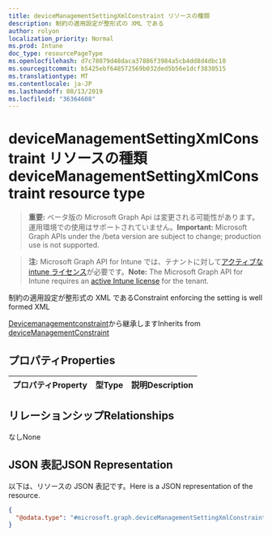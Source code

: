 ```yaml
---
title: deviceManagementSettingXmlConstraint リソースの種類
description: 制約の適用設定が整形式の XML である
author: rolyon
localization_priority: Normal
ms.prod: Intune
doc_type: resourcePageType
ms.openlocfilehash: d7c78079d48daca37886f3984a5cb4dd8d4dbc10
ms.sourcegitcommit: b5425ebf648572569b032ded5b56e1dcf3830515
ms.translationtype: MT
ms.contentlocale: ja-JP
ms.lasthandoff: 08/13/2019
ms.locfileid: "36364608"
---
```

# <a name="devicemanagementsettingxmlconstraint-resource-type"></a><span data-ttu-id="7cd8b-103">deviceManagementSettingXmlConstraint リソースの種類</span><span class="sxs-lookup"><span data-stu-id="7cd8b-103">deviceManagementSettingXmlConstraint resource type</span></span>

> <span data-ttu-id="7cd8b-104">**重要:** ベータ版の Microsoft Graph Api は変更される可能性があります。運用環境での使用はサポートされていません。</span><span class="sxs-lookup"><span data-stu-id="7cd8b-104">**Important:** Microsoft Graph APIs under the /beta version are subject to change; production use is not supported.</span></span>

> <span data-ttu-id="7cd8b-105">**注:** Microsoft Graph API for Intune では、テナントに対して[アクティブな intune ライセンス](https://go.microsoft.com/fwlink/?linkid=839381)が必要です。</span><span class="sxs-lookup"><span data-stu-id="7cd8b-105">**Note:** The Microsoft Graph API for Intune requires an [active Intune license](https://go.microsoft.com/fwlink/?linkid=839381) for the tenant.</span></span>

<span data-ttu-id="7cd8b-106">制約の適用設定が整形式の XML である</span><span class="sxs-lookup"><span data-stu-id="7cd8b-106">Constraint enforcing the setting is well formed XML</span></span>


<span data-ttu-id="7cd8b-107">[Devicemanagementconstraint](../resources/intune-deviceintent-devicemanagementconstraint.md)から継承します</span><span class="sxs-lookup"><span data-stu-id="7cd8b-107">Inherits from [deviceManagementConstraint](../resources/intune-deviceintent-devicemanagementconstraint.md)</span></span>

## <a name="properties"></a><span data-ttu-id="7cd8b-108">プロパティ</span><span class="sxs-lookup"><span data-stu-id="7cd8b-108">Properties</span></span>
|<span data-ttu-id="7cd8b-109">プロパティ</span><span class="sxs-lookup"><span data-stu-id="7cd8b-109">Property</span></span>|<span data-ttu-id="7cd8b-110">型</span><span class="sxs-lookup"><span data-stu-id="7cd8b-110">Type</span></span>|<span data-ttu-id="7cd8b-111">説明</span><span class="sxs-lookup"><span data-stu-id="7cd8b-111">Description</span></span>|
|:---|:---|:---|

## <a name="relationships"></a><span data-ttu-id="7cd8b-112">リレーションシップ</span><span class="sxs-lookup"><span data-stu-id="7cd8b-112">Relationships</span></span>
<span data-ttu-id="7cd8b-113">なし</span><span class="sxs-lookup"><span data-stu-id="7cd8b-113">None</span></span>

## <a name="json-representation"></a><span data-ttu-id="7cd8b-114">JSON 表記</span><span class="sxs-lookup"><span data-stu-id="7cd8b-114">JSON Representation</span></span>
<span data-ttu-id="7cd8b-115">以下は、リソースの JSON 表記です。</span><span class="sxs-lookup"><span data-stu-id="7cd8b-115">Here is a JSON representation of the resource.</span></span>
<!-- {
  "blockType": "resource",
  "@odata.type": "microsoft.graph.deviceManagementSettingXmlConstraint"
}
-->
``` json
{
  "@odata.type": "#microsoft.graph.deviceManagementSettingXmlConstraint"
}
```



